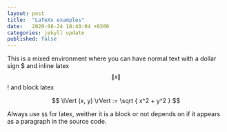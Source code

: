 ```yaml
---
layout: post
title:  "LaTeXx examples"
date:   2020-08-24 10:40:04 +0200
categories: jekyll update
published: false
---
```



This is a mixed environment where you can have normal text with a dollar sign $ and inline latex $$ \lVert x \rVert $$! and block latex 

$$ 
    \lVert (x, y) \rVert := \sqrt { x^2 + y^2 }
$$

Always use `$$` for latex, weither it is a block or not depends on if it appears as a paragraph in the source code.

